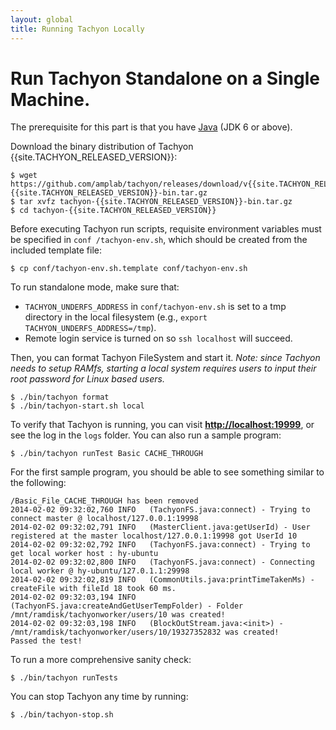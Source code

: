 ```yaml
---
layout: global
title: Running Tachyon Locally
---
```


# Run Tachyon Standalone on a Single Machine.

The prerequisite for this part is that you have [Java](Java-Setup.html) (JDK 6 or above).

Download the binary distribution of Tachyon {{site.TACHYON_RELEASED_VERSION}}:

    $ wget https://github.com/amplab/tachyon/releases/download/v{{site.TACHYON_RELEASED_VERSION}}/tachyon-{{site.TACHYON_RELEASED_VERSION}}-bin.tar.gz
    $ tar xvfz tachyon-{{site.TACHYON_RELEASED_VERSION}}-bin.tar.gz
    $ cd tachyon-{{site.TACHYON_RELEASED_VERSION}}

Before executing Tachyon run scripts, requisite environment variables must be specified in `conf
/tachyon-env.sh`, which should be created from the included template file:

    $ cp conf/tachyon-env.sh.template conf/tachyon-env.sh

To run standalone mode, make sure that:
* `TACHYON_UNDERFS_ADDRESS` in `conf/tachyon-env.sh` is set to a tmp directory in the local filesystem (e.g., ``export TACHYON_UNDERFS_ADDRESS=/tmp``).
* Remote login service is turned on so ``ssh localhost`` will succeed.

Then, you can format Tachyon FileSystem and start it. *Note: since Tachyon needs to setup RAMfs,
starting a local system requires users to input their root password for Linux based users.*

    $ ./bin/tachyon format
    $ ./bin/tachyon-start.sh local

To verify that Tachyon is running, you can visit
**[http://localhost:19999](http://localhost:19999)**, or see the log in the `logs` folder. You can
also run a sample program:

    $ ./bin/tachyon runTest Basic CACHE_THROUGH

For the first sample program, you should be able to see something similar to the following:

    /Basic_File_CACHE_THROUGH has been removed
    2014-02-02 09:32:02,760 INFO   (TachyonFS.java:connect) - Trying to connect master @ localhost/127.0.0.1:19998
    2014-02-02 09:32:02,791 INFO   (MasterClient.java:getUserId) - User registered at the master localhost/127.0.0.1:19998 got UserId 10
    2014-02-02 09:32:02,792 INFO   (TachyonFS.java:connect) - Trying to get local worker host : hy-ubuntu
    2014-02-02 09:32:02,800 INFO   (TachyonFS.java:connect) - Connecting local worker @ hy-ubuntu/127.0.1.1:29998
    2014-02-02 09:32:02,819 INFO   (CommonUtils.java:printTimeTakenMs) - createFile with fileId 18 took 60 ms.
    2014-02-02 09:32:03,194 INFO   (TachyonFS.java:createAndGetUserTempFolder) - Folder /mnt/ramdisk/tachyonworker/users/10 was created!
    2014-02-02 09:32:03,198 INFO   (BlockOutStream.java:<init>) - /mnt/ramdisk/tachyonworker/users/10/19327352832 was created!
    Passed the test!

To run a more comprehensive sanity check:

    $ ./bin/tachyon runTests

You can stop Tachyon any time by running:

    $ ./bin/tachyon-stop.sh
